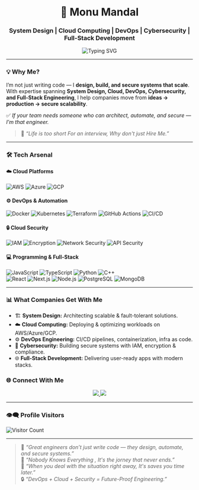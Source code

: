 <h1 align="center">🚀 Monu Mandal</h1>
<h3 align="center">System Design | Cloud Computing | DevOps | Cybersecurity | Full-Stack Development</h3>

<p align="center">
  <img src="https://readme-typing-svg.herokuapp.com?font=Fira+Code&size=22&pause=1000&center=true&vCenter=true&width=900&lines=Designing+Scalable+Systems;Building+on+the+Cloud;Securing+Digital+Infrastructure;Automating+with+DevOps;Delivering+End-to-End+Solutions" alt="Typing SVG" />
</p>

---

### 💡 Why Me?
I’m not just writing code — I **design, build, and secure systems that scale**.  
With expertise spanning **System Design, Cloud, DevOps, Cybersecurity, and Full-Stack Engineering**, I help companies move from **ideas → production → secure scalability**.  

✅ *If your team needs someone who can architect, automate, and secure — I’m that engineer.*  
> 🧠 *“Life is too short For an interview, Why don't just Hire Me.”*  


---

### 🛠️ Tech Arsenal

#### ☁️ **Cloud Platforms**
![AWS](https://img.shields.io/badge/AWS-FF9900?style=for-the-badge&logo=amazonaws&logoColor=white)
![Azure](https://img.shields.io/badge/Azure-0078D4?style=for-the-badge&logo=microsoftazure&logoColor=white)
![GCP](https://img.shields.io/badge/GCP-4285F4?style=for-the-badge&logo=googlecloud&logoColor=white)

#### ⚙️ **DevOps & Automation**
![Docker](https://img.shields.io/badge/Docker-2496ED?style=for-the-badge&logo=docker&logoColor=white)
![Kubernetes](https://img.shields.io/badge/Kubernetes-326CE5?style=for-the-badge&logo=kubernetes&logoColor=white)
![Terraform](https://img.shields.io/badge/Terraform-7B42BC?style=for-the-badge&logo=terraform&logoColor=white)
![GitHub Actions](https://img.shields.io/badge/GitHub_Actions-2088FF?style=for-the-badge&logo=githubactions&logoColor=white)
![CI/CD](https://img.shields.io/badge/CI%2FCD-000000?style=for-the-badge&logo=gitlab&logoColor=white)

#### 🔒 **Cloud Security**
![IAM](https://img.shields.io/badge/IAM-232F3E?style=for-the-badge&logo=amazonaws&logoColor=white)
![Encryption](https://img.shields.io/badge/Encryption-0A66C2?style=for-the-badge&logo=lets-encrypt&logoColor=white)
![Network Security](https://img.shields.io/badge/Network_Security-FF6F00?style=for-the-badge&logo=cloudflare&logoColor=white)
![API Security](https://img.shields.io/badge/API_Security-FF6C37?style=for-the-badge&logo=swagger&logoColor=white)

#### 💻 **Programming & Full-Stack**
![JavaScript](https://img.shields.io/badge/JavaScript-F7DF1E?style=for-the-badge&logo=javascript&logoColor=black)
![TypeScript](https://img.shields.io/badge/TypeScript-3178C6?style=for-the-badge&logo=typescript&logoColor=white)
![Python](https://img.shields.io/badge/Python-3776AB?style=for-the-badge&logo=python&logoColor=white)
![C++](https://img.shields.io/badge/C++-00599C?style=for-the-badge&logo=cplusplus&logoColor=white)  
![React](https://img.shields.io/badge/React-61DAFB?style=for-the-badge&logo=react&logoColor=black)
![Next.js](https://img.shields.io/badge/Next.js-000000?style=for-the-badge&logo=nextdotjs&logoColor=white)
![Node.js](https://img.shields.io/badge/Node.js-339933?style=for-the-badge&logo=node.js&logoColor=white)
![PostgreSQL](https://img.shields.io/badge/PostgreSQL-4169E1?style=for-the-badge&logo=postgresql&logoColor=white)
![MongoDB](https://img.shields.io/badge/MongoDB-47A248?style=for-the-badge&logo=mongodb&logoColor=white)

---

### 📊 What Companies Get With Me
- 🏗️ **System Design:** Architecting scalable & fault-tolerant solutions.  
- ☁️ **Cloud Computing:** Deploying & optimizing workloads on AWS/Azure/GCP.  
- ⚙️ **DevOps Engineering:** CI/CD pipelines, containerization, infra as code.  
- 🔐 **Cybersecurity:** Building secure systems with IAM, encryption & compliance.  
- 🌐 **Full-Stack Development:** Delivering user-ready apps with modern stacks.  



### 🌐 Connect With Me
<p align="center">
  <a href="https://www.linkedin.com/in/monu-mandal711/" target="_blank">
    <img src="https://img.shields.io/badge/LinkedIn-blue?style=for-the-badge&logo=linkedin" />
  </a>
  <a href="mailto:monumandel3@gmail.com">
    <img src="https://img.shields.io/badge/Email-D14836?style=for-the-badge&logo=gmail&logoColor=white" />
  </a>
</p>

---

### 👁️‍🗨️ Profile Visitors  
![Visitor Count](https://komarev.com/ghpvc/?username=code-place7&color=blue)

---

> 🧠 *“Great engineers don’t just write code — they design, automate, and secure systems.”*  
> 🧠 *“Nobody Knows Everything , It's the jorney that never ends.”*  
> 🧠 *“When you deal with the situation right away, It's saves you time later.”*  
> 🔒 *“DevOps + Cloud + Security = Future-Proof Engineering.”*  
